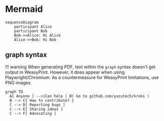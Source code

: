 # Mermaid


```mermaid
sequenceDiagram
    participant Alice
    participant Bob
    Bob->>Alice: Hi Alice
    Alice->>Bob: Hi Bob
```

## graph syntax

!!! warning
    When generating PDF, text within the `graph` syntax doesn't get output in WeasyPrint.
    However, it does appear when using Playwright/Chromium.
    As a countermeasure for WeasyPrint limitations, use PNG images.

```mermaid format="png" height="400"
graph TD
  A[ Anyone ] -->|Can help | B( Go to github.com/yuzutech/kroki )
  B --> C{ How to contribute? }
  C --> D[ Reporting bugs ]
  C --> E[ Sharing ideas ]
  C --> F[ Advocating ]
```
